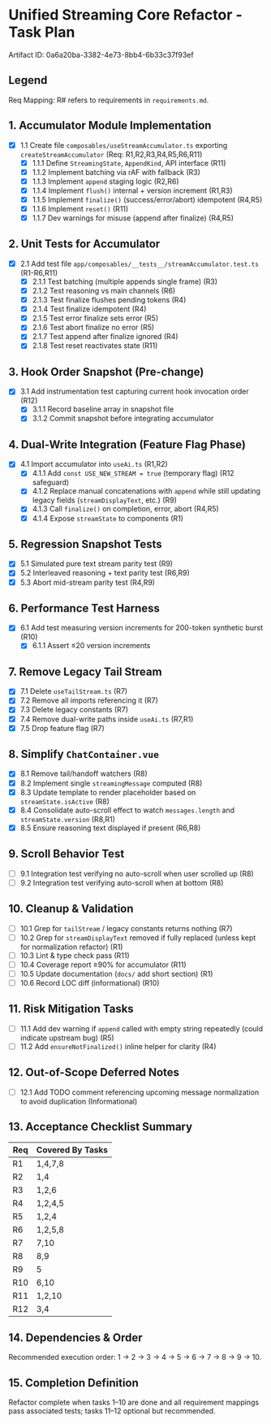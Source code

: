 # Unified Streaming Core Refactor - Task Plan

Artifact ID: 0a6a20ba-3382-4e73-8bb4-6b33c37f93ef

## Legend

Req Mapping: R# refers to requirements in `requirements.md`.

## 1. Accumulator Module Implementation

-   [x] 1.1 Create file `composables/useStreamAccumulator.ts` exporting `createStreamAccumulator` (Req: R1,R2,R3,R4,R5,R6,R11)
    -   [x] 1.1.1 Define `StreamingState`, `AppendKind`, API interface (R11)
    -   [x] 1.1.2 Implement batching via rAF with fallback (R3)
    -   [x] 1.1.3 Implement `append` staging logic (R2,R6)
    -   [x] 1.1.4 Implement `flush()` internal + version increment (R1,R3)
    -   [x] 1.1.5 Implement `finalize()` (success/error/abort) idempotent (R4,R5)
    -   [x] 1.1.6 Implement `reset()` (R11)
    -   [x] 1.1.7 Dev warnings for misuse (append after finalize) (R4,R5)

## 2. Unit Tests for Accumulator

-   [x] 2.1 Add test file `app/composables/__tests__/streamAccumulator.test.ts` (R1-R6,R11)
    -   [x] 2.1.1 Test batching (multiple appends single frame) (R3)
    -   [x] 2.1.2 Test reasoning vs main channels (R6)
    -   [x] 2.1.3 Test finalize flushes pending tokens (R4)
    -   [x] 2.1.4 Test finalize idempotent (R4)
    -   [x] 2.1.5 Test error finalize sets error (R5)
    -   [x] 2.1.6 Test abort finalize no error (R5)
    -   [x] 2.1.7 Test append after finalize ignored (R4)
    -   [x] 2.1.8 Test reset reactivates state (R11)

## 3. Hook Order Snapshot (Pre-change)

-   [x] 3.1 Add instrumentation test capturing current hook invocation order (R12)
    -   [x] 3.1.1 Record baseline array in snapshot file
    -   [x] 3.1.2 Commit snapshot before integrating accumulator

## 4. Dual-Write Integration (Feature Flag Phase)

-   [x] 4.1 Import accumulator into `useAi.ts` (R1,R2)
    -   [x] 4.1.1 Add `const USE_NEW_STREAM = true` (temporary flag) (R12 safeguard)
    -   [x] 4.1.2 Replace manual concatenations with `append` while still updating legacy fields (`streamDisplayText`, etc.) (R9)
    -   [x] 4.1.3 Call `finalize()` on completion, error, abort (R4,R5)
    -   [x] 4.1.4 Expose `streamState` to components (R1)

## 5. Regression Snapshot Tests

-   [x] 5.1 Simulated pure text stream parity test (R9)
-   [x] 5.2 Interleaved reasoning + text parity test (R6,R9)
-   [x] 5.3 Abort mid-stream parity test (R4,R9)

## 6. Performance Test Harness

-   [x] 6.1 Add test measuring version increments for 200-token synthetic burst (R10)
    -   [x] 6.1.1 Assert ≤20 version increments

## 7. Remove Legacy Tail Stream

-   [x] 7.1 Delete `useTailStream.ts` (R7)
-   [x] 7.2 Remove all imports referencing it (R7)
-   [x] 7.3 Delete legacy constants (R7)
-   [x] 7.4 Remove dual-write paths inside `useAi.ts` (R7,R1)
-   [x] 7.5 Drop feature flag (R7)

## 8. Simplify `ChatContainer.vue`

-   [x] 8.1 Remove tail/handoff watchers (R8)
-   [x] 8.2 Implement single `streamingMessage` computed (R8)
-   [x] 8.3 Update template to render placeholder based on `streamState.isActive` (R8)
-   [x] 8.4 Consolidate auto-scroll effect to watch `messages.length` and `streamState.version` (R8,R1)
-   [x] 8.5 Ensure reasoning text displayed if present (R6,R8)

## 9. Scroll Behavior Test

-   [ ] 9.1 Integration test verifying no auto-scroll when user scrolled up (R8)
-   [ ] 9.2 Integration test verifying auto-scroll when at bottom (R8)

## 10. Cleanup & Validation

-   [ ] 10.1 Grep for `tailStream` / legacy constants returns nothing (R7)
-   [ ] 10.2 Grep for `streamDisplayText` removed if fully replaced (unless kept for normalization refactor) (R1)
-   [ ] 10.3 Lint & type check pass (R11)
-   [ ] 10.4 Coverage report ≥90% for accumulator (R11)
-   [ ] 10.5 Update documentation (`docs/` add short section) (R1)
-   [ ] 10.6 Record LOC diff (informational) (R10)

## 11. Risk Mitigation Tasks

-   [ ] 11.1 Add dev warning if `append` called with empty string repeatedly (could indicate upstream bug) (R5)
-   [ ] 11.2 Add `ensureNotFinalized()` inline helper for clarity (R4)

## 12. Out-of-Scope Deferred Notes

-   [ ] 12.1 Add TODO comment referencing upcoming message normalization to avoid duplication (Informational)

## 13. Acceptance Checklist Summary

| Req | Covered By Tasks |
| --- | ---------------- |
| R1  | 1,4,7,8          |
| R2  | 1,4              |
| R3  | 1,2,6            |
| R4  | 1,2,4,5          |
| R5  | 1,2,4            |
| R6  | 1,2,5,8          |
| R7  | 7,10             |
| R8  | 8,9              |
| R9  | 5                |
| R10 | 6,10             |
| R11 | 1,2,10           |
| R12 | 3,4              |

## 14. Dependencies & Order

Recommended execution order: 1 → 2 → 3 → 4 → 5 → 6 → 7 → 8 → 9 → 10.

## 15. Completion Definition

Refactor complete when tasks 1–10 are done and all requirement mappings pass associated tests; tasks 11–12 optional but recommended.
